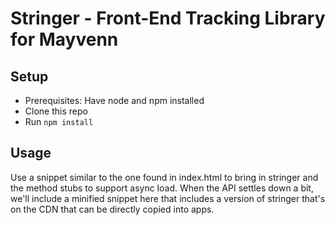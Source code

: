 # Stringer - Front-End Tracking Library for Mayvenn
## Setup
- Prerequisites: Have node and npm installed  
- Clone this repo
- Run `npm install`

## Usage
Use a snippet similar to the one found in index.html to bring in stringer and the method stubs to support async load. When the API settles down a bit, we'll include a minified snippet here that includes a version of stringer that's on the CDN that can be directly copied into apps.

